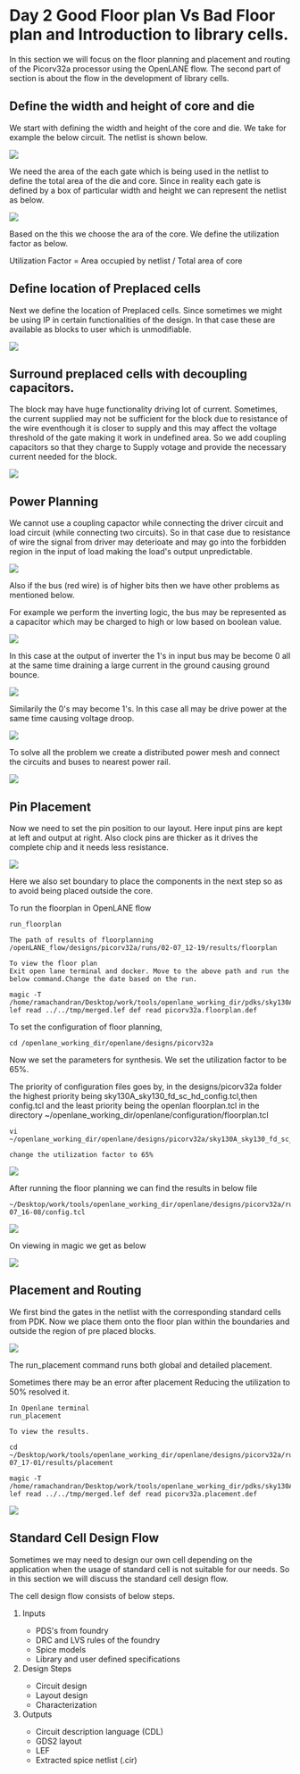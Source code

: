 # Day 2 Good Floor plan Vs Bad Floor plan and Introduction to library cells.

In this section we will focus on the floor planning and placement and routing of the Picorv32a processor using the OpenLANE flow. The second part of section is about the flow in the development of library cells.

<h2> Define the width and height of core and die </h2>

We start with defining the width and height of the core and die. We take for example the below circuit. The netlist is shown below.

<img src="net.PNG"/>

We need the area of the each gate which is being used in the netlist to define the total area of the die and core. Since in reality each gate is defined by a box of particular width and height we can represent the netlist as below.

<img src="box.PNG"/>

Based on the this we choose the ara of the core. We define the utilization factor as below.

Utilization Factor = Area occupied by netlist / Total area of core

<h2>Define location of Preplaced cells </h2>


Next we define the location of Preplaced cells. Since sometimes we might be using IP in certain functionalities of the design. In that case these are available as blocks to user which is unmodifiable.

<img src="block.PNG"/>

<h2>Surround preplaced cells with decoupling capacitors.</h2>

The block may have huge functionality driving lot of current. Sometimes, the current supplied may not be sufficient for the block due to resistance of the wire eventhough it is closer to supply and this may affect the voltage threshold of the gate making it work in undefined area. So we add coupling capacitors so that they charge to Supply votage and provide the necessary current needed for the block.


<img src="cap.PNG"/>

<h2> Power Planning </h2>

We cannot use a coupling capactor while connecting the driver circuit and load circuit (while connecting two circuits). So in that case due to resistance of wire the signal from driver may deterioate and may go into the forbidden region in the input of load making the load's output unpredictable.

<img src="pow.PNG"/>

Also if the bus (red wire) is of higher bits then we have other problems as mentioned below.

For example we perform the inverting logic, the bus may be represented as a capacitor which may be charged to high or low based on boolean value.

<img src="inv.PNG"/>

In this case at the output of inverter the 1's in input bus may be become 0 all at the same time draining a large current in the ground causing ground bounce.

<img src="gnd.PNG"/>

Similarily the 0's may become 1's. In this case all may be drive power at the same time causing voltage droop.

<img src="vol.PNG"/>


To solve all the problem we create a distributed power mesh and connect the circuits and buses to nearest power rail.

<img src="pooo.PNG"/>

<h2>Pin Placement</h2>

Now we need to set the pin position to our layout. Here input pins are kept at left and output at right. Also clock pins are thicker as it drives the complete chip and it needs less resistance.

<img src="pins.PNG"/>

Here we also set boundary to place the components in the next step so as to avoid being placed outside the core.

To run the floorplan in OpenLANE flow

```
run_floorplan

The path of results of floorplanning
/openLANE_flow/designs/picorv32a/runs/02-07_12-19/results/floorplan

To view the floor plan
Exit open lane terminal and docker. Move to the above path and run the below command.Change the date based on the run.

magic -T /home/ramachandran/Desktop/work/tools/openlane_working_dir/pdks/sky130A/libs.tech/magic/sky130A.tech lef read ../../tmp/merged.lef def read picorv32a.floorplan.def

```

To set the configuration of floor planning, 

```
cd /openlane_working_dir/openlane/designs/picorv32a

```

Now we set the parameters for synthesis. We set the utilization factor to be 65%.

The priority of configuration files goes by, in the designs/picorv32a folder the highest priority being 
sky130A_sky130_fd_sc_hd_config.tcl,then config.tcl and the least priority being the openlan floorplan.tcl in the directory ~/openlane_working_dir/openlane/configuration/floorplan.tcl

```
vi ~/openlane_working_dir/openlane/designs/picorv32a/sky130A_sky130_fd_sc_hd_config.tcl

change the utilization factor to 65%

```
<img src="config.PNG"/>

After running the floor planning we can find the results in below file

```
~/Desktop/work/tools/openlane_working_dir/openlane/designs/picorv32a/runs/03-07_16-08/config.tcl

```
<img src="coreuti.PNG"/>


On viewing in magic we get as below

<img src="flooorplanning.PNG"/>

<h2>Placement and Routing </h2>

We first bind the gates in the netlist with the corresponding standard cells from PDK. Now we place them onto the floor plan within the boundaries and outside the region of pre placed blocks.

<img src="place.PNG"/>

The run_placement command runs both global and detailed placement.

Sometimes there may be an error after placement Reducing the utilization to 50% resolved it.

```
In Openlane terminal
run_placement

To view the results.

cd ~/Desktop/work/tools/openlane_working_dir/openlane/designs/picorv32a/runs/03-07_17-01/results/placement

magic -T /home/ramachandran/Desktop/work/tools/openlane_working_dir/pdks/sky130A/libs.tech/magic/sky130A.tech lef read ../../tmp/merged.lef def read picorv32a.placement.def

```

<img src="placement.PNG"/>


<h2>Standard Cell Design Flow </h2>

Sometimes we may need to design our own cell depending on the application when the usage of standard cell is not suitable for our needs. So in this section we will discuss the standard cell design flow.

The cell design flow consists of below steps.

<OL>
<LI>Inputs </LI>
<UL>
<LI>PDS's from foundry</LI>
<LI>DRC and LVS rules of the foundry</LI>
<LI>Spice models </LI>
<LI>Library and user defined specifications </LI>
</UL>
<LI>Design Steps </LI>
<UL>
<LI>Circuit design</LI>
<LI>Layout design </LI>
<LI>Characterization </LI>
</UL>
<LI>Outputs </LI>
<UL>
<LI>Circuit description language (CDL)</LI>
<LI>GDS2 layout </LI>
<LI>LEF </LI>
<LI> Extracted spice netlist (.cir)</LI>
</UL>
</OL>
